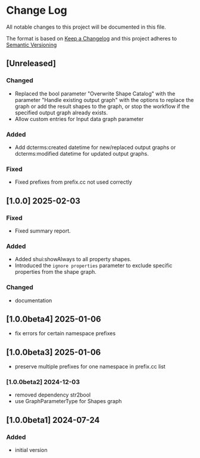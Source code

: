 # Change Log

All notable changes to this project will be documented in this file.

The format is based on [Keep a Changelog](http://keepachangelog.com/) and this project adheres to [Semantic Versioning](https://semver.org/)


## [Unreleased]

### Changed

- Replaced the bool parameter "Overwrite Shape Catalog" with the parameter "Handle existing output graph" with the 
options to replace the graph or add the result shapes to the graph, or stop the workflow if the specified output graph 
already exists.
- Allow custom entries for Input data graph parameter

### Added

- Add dcterms:created datetime for new/replaced output graphs or dcterms:modified datetime for updated output graphs.

### Fixed

- Fixed prefixes from prefix.cc not used correctly

## [1.0.0] 2025-02-03

### Fixed

- Fixed summary report.

### Added

- Added shui:showAlways to all property shapes.
- Introduced the `ignore properties` parameter to exclude specific properties from the shape graph.

### Changed

- documentation


## [1.0.0beta4] 2025-01-06

- fix errors for certain namespace prefixes 


## [1.0.0beta3] 2025-01-06

- preserve multiple prefixes for one namespace in prefix.cc list


### [1.0.0beta2] 2024-12-03

- removed dependency str2bool
- use GraphParameterType for Shapes graph 


## [1.0.0beta1] 2024-07-24

### Added

- initial version

